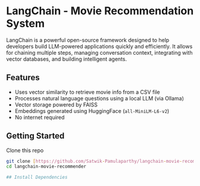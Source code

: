 # LangChain - Movie Recommendation System

LangChain is a powerful open-source framework designed to help developers build LLM-powered applications quickly and efficiently. It allows for chaining multiple steps, managing conversation context, integrating with vector databases, and building intelligent agents.

##  Features
-  Uses vector similarity to retrieve movie info from a CSV file
-  Processes natural language questions using a local LLM (via Ollama)
-  Vector storage powered by FAISS
-  Embeddings generated using HuggingFace (`all-MiniLM-L6-v2`)
-  No internet required

##  Getting Started
Clone this repo
```bash
git clone [https://github.com/Satwik-Pamulaparthy/langchain-movie-recommender.git]
cd langchain-movie-recommender

## Install Dependencies
